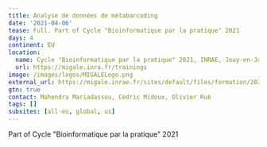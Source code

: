 ```yaml
---
title: Analyse de données de métabarcoding
date: '2021-04-06'
tease: Full. Part of Cycle "Bioinformatique par la pratique" 2021
days: 4
continent: EU
location:
  name: Cycle "Bioinformatique par la pratique" 2021, INRAE, Jouy-en-Josas, France
  url: https://migale.inra.fr/trainings
image: /images/logos/MIGALELogo.png
external_url: https://migale.inrae.fr/sites/default/files/formation/2021/module20.pdf
gtn: true
contact: Mahendra Mariadassou, Cedric Midoux, Olivier Rué
tags: []
subsites: [all-eu, global, us]
---
```


Part of Cycle "Bioinformatique par la pratique" 2021
